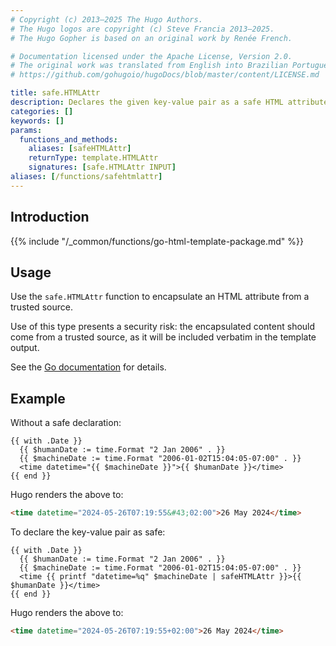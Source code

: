 ```yaml
---
# Copyright (c) 2013–2025 The Hugo Authors.
# The Hugo logos are copyright (c) Steve Francia 2013–2025.
# The Hugo Gopher is based on an original work by Renée French.

# Documentation licensed under the Apache License, Version 2.0.
# The original work was translated from English into Brazilian Portuguese.
# https://github.com/gohugoio/hugoDocs/blob/master/content/LICENSE.md

title: safe.HTMLAttr
description: Declares the given key-value pair as a safe HTML attribute.
categories: []
keywords: []
params:
  functions_and_methods:
    aliases: [safeHTMLAttr]
    returnType: template.HTMLAttr
    signatures: [safe.HTMLAttr INPUT]
aliases: [/functions/safehtmlattr]
---
```


## Introduction

{{% include "/_common/functions/go-html-template-package.md" %}}

## Usage

Use the `safe.HTMLAttr` function to encapsulate an HTML attribute from a trusted source.

Use of this type presents a security risk: the encapsulated content should come from a trusted source, as it will be included verbatim in the template output.

See the [Go documentation] for details.

[Go documentation]: https://pkg.go.dev/html/template#HTMLAttr

## Example

Without a safe declaration:

```go-html-template
{{ with .Date }}
  {{ $humanDate := time.Format "2 Jan 2006" . }}
  {{ $machineDate := time.Format "2006-01-02T15:04:05-07:00" . }}
  <time datetime="{{ $machineDate }}">{{ $humanDate }}</time>
{{ end }}
```

Hugo renders the above to:

```html
<time datetime="2024-05-26T07:19:55&#43;02:00">26 May 2024</time>
```

To declare the key-value pair as safe:

```go-html-template
{{ with .Date }}
  {{ $humanDate := time.Format "2 Jan 2006" . }}
  {{ $machineDate := time.Format "2006-01-02T15:04:05-07:00" . }}
  <time {{ printf "datetime=%q" $machineDate | safeHTMLAttr }}>{{ $humanDate }}</time>
{{ end }}
```

Hugo renders the above to:

```html
<time datetime="2024-05-26T07:19:55+02:00">26 May 2024</time>
```
